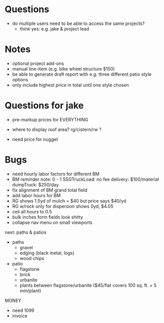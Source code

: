# Questions
* do multiple users need to be able to access the same projects?
  * think yes: e.g. jake & project lead


# Notes
* optional project add-ons
* manual line-item (e.g. bike wheel structure $150)
* be able to generate draft report with e.g. three different patio style options
* only include highest price in total until one style chosen

# Questions for jake
* pre-markup prices for EVERYTHING
* where to display roof area? rg/cistern/rw ?

* need price for nugget

# Bugs
* need hourly labor factors for different BM
* BM reminder note:
  0 - 1 SSGTruckLoad: no fee
  delivery: $100/material
  dumpTruck: $250/day
* fix alignment of BM grand total field
* add labor hours for BM
* RG shows 1.5yd of mulch = $40 but price says $40/yd
* RG w/rock only for dispersion shows 0yd, $4.05
* ceil all hours to 0.5
* bulk inches form fields look shitty
* collapse nav menu on small viewports

next: paths & patios
* paths
  * gravel
  * edging (black metal, logs)
  * wood chips
* patio
  * flagstone
  * brick
  * urbanite
  * plants between flagstone/urbanite ($45/flat covers 100 sq. ft. + 5 min/plant)

MONEY
* need 1099
* invoice
